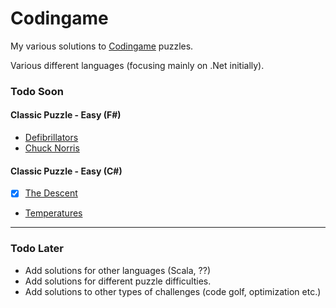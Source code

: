 # Codingame

My various solutions to [Codingame](https://www.codingame.com) puzzles.

Various different languages (focusing mainly on .Net initially).


### Todo Soon

#### Classic Puzzle - Easy (F#)

* [Defibrillators](https://www.codingame.com/training/easy/defibrillators)
* [Chuck Norris](https://www.codingame.com/training/easy/chuck-norris)

#### Classic Puzzle - Easy (C#)

* [x] [The Descent](https://www.codingame.com/training/easy/the-descent)
* [Temperatures](https://www.codingame.com/training/easy/temperatures)


----

### Todo Later

* Add solutions for other languages (Scala, ??)
* Add solutions for different puzzle difficulties.
* Add solutions to other types of challenges (code golf, optimization etc.)
